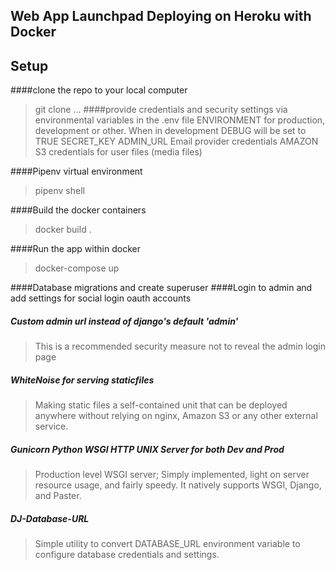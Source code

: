 Web App Launchpad Deploying on Heroku with Docker 
-

## Setup
####clone the repo to your local computer
>git clone ...
####provide credentials and security settings via environmental variables in the .env file
>ENVIRONMENT for production, development or other. When in development DEBUG will be set to TRUE
>SECRET_KEY
>ADMIN_URL
>Email provider credentials
>AMAZON S3 credentials for user files (media files)

####Pipenv virtual environment
>pipenv shell

####Build the docker containers
>docker build .

####Run the app within docker
>docker-compose up

####Database migrations and create superuser
####Login to admin and add settings for social login oauth accounts







##### Custom admin url instead of django's default 'admin'
>This is a recommended security measure not to reveal the admin login page


##### WhiteNoise for serving staticfiles 
>Making static files a self-contained unit that can be deployed anywhere 
without relying on nginx, Amazon S3 or any other external service.

##### Gunicorn Python WSGI HTTP UNIX Server for both Dev and Prod
>Production level WSGI server; Simply implemented, light on server resource usage, and fairly speedy. It natively supports WSGI, Django, and Paster.

##### DJ-Database-URL
>Simple utility to convert DATABASE_URL environment variable to configure database credentials and settings.
>
